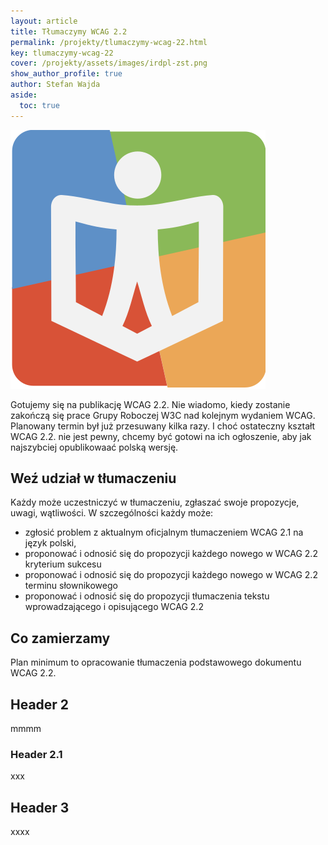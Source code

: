 ```yaml
---
layout: article
title: Tłumaczymy WCAG 2.2
permalink: /projekty/tlumaczymy-wcag-22.html
key: tlumaczymy-wcag-22
cover: /projekty/assets/images/irdpl-zst.png
show_author_profile: true
author: Stefan Wajda
aside:
  toc: true
---
```


<div class="item">
  <div class="item__image">
    <img class="image image--sm" src="/projekty/assets/images/irdpl-zst.png" alt="Logo PIRD"/>
  </div>
  <div class="item__content">
     <div class="item__description">
      <p>Gotujemy się na publikację WCAG 2.2. Nie wiadomo, kiedy zostanie zakończą się prace Grupy Roboczej W3C nad kolejnym wydaniem WCAG. Planowany termin był już przesuwany kilka razy. I choć ostateczny kształt WCAG 2.2. nie jest pewny, chcemy być gotowi na ich ogłoszenie, aby jak najszybciej opublikowaać polską wersję.</p>
    </div>
  </div>
</div>







  

<!--more-->

## Weź udział w tłumaczeniu
Każdy może uczestniczyć w tłumaczeniu, zgłaszać swoje propozycje, uwagi, wątliwości. W szczególności każdy może:
- zgłosić problem z aktualnym oficjalnym tłumaczeniem WCAG 2.1 na język polski, 
- proponować i odnosić się do propozycji każdego nowego w WCAG 2.2 kryterium sukcesu
- proponować i odnosić się do propozycji każdego nowego w WCAG 2.2 terminu słownikowego
- proponować i odnosić się do propozycji tłumaczenia tekstu wprowadzającego i opisującego WCAG 2.2

## Co zamierzamy
Plan minimum to opracowanie tłumaczenia podstawowego dokumentu WCAG 2.2.


## Header 2
mmmm
### Header 2.1
xxx
## Header 3
xxxx





